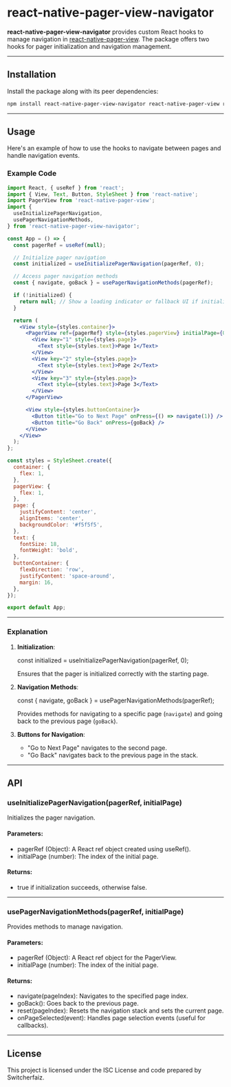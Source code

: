 # react-native-pager-view-navigator

**react-native-pager-view-navigator** provides custom React hooks to manage navigation in [react-native-pager-view](https://github.com/callstack/react-native-pager-view). The package offers two hooks for pager initialization and navigation management.

---

## Installation

Install the package along with its peer dependencies:
```bash
npm install react-native-pager-view-navigator react-native-pager-view react-navigation-backhandler
```
---

## Usage

Here's an example of how to use the hooks to navigate between pages and handle navigation events.

### Example Code

```jsx
import React, { useRef } from 'react';
import { View, Text, Button, StyleSheet } from 'react-native';
import PagerView from 'react-native-pager-view';
import {
  useInitializePagerNavigation,
  usePagerNavigationMethods,
} from 'react-native-pager-view-navigator';

const App = () => {
  const pagerRef = useRef(null);

  // Initialize pager navigation
  const initialized = useInitializePagerNavigation(pagerRef, 0);

  // Access pager navigation methods
  const { navigate, goBack } = usePagerNavigationMethods(pagerRef);

  if (!initialized) {
    return null; // Show a loading indicator or fallback UI if initialization fails
  }

  return (
    <View style={styles.container}>
      <PagerView ref={pagerRef} style={styles.pagerView} initialPage={0}>
        <View key="1" style={styles.page}>
          <Text style={styles.text}>Page 1</Text>
        </View>
        <View key="2" style={styles.page}>
          <Text style={styles.text}>Page 2</Text>
        </View>
        <View key="3" style={styles.page}>
          <Text style={styles.text}>Page 3</Text>
        </View>
      </PagerView>

      <View style={styles.buttonContainer}>
        <Button title="Go to Next Page" onPress={() => navigate(1)} />
        <Button title="Go Back" onPress={goBack} />
      </View>
    </View>
  );
};

const styles = StyleSheet.create({
  container: {
    flex: 1,
  },
  pagerView: {
    flex: 1,
  },
  page: {
    justifyContent: 'center',
    alignItems: 'center',
    backgroundColor: '#f5f5f5',
  },
  text: {
    fontSize: 18,
    fontWeight: 'bold',
  },
  buttonContainer: {
    flexDirection: 'row',
    justifyContent: 'space-around',
    margin: 16,
  },
});

export default App;
```
---

### Explanation

1. **Initialization**:

   const initialized = useInitializePagerNavigation(pagerRef, 0);

   Ensures that the pager is initialized correctly with the starting page.

2. **Navigation Methods**:

   const { navigate, goBack } = usePagerNavigationMethods(pagerRef);

   Provides methods for navigating to a specific page (`navigate`) and going back to the previous page (`goBack`).

3. **Buttons for Navigation**:
   - "Go to Next Page" navigates to the second page.
   - "Go Back" navigates back to the previous page in the stack.

---

## API

### useInitializePagerNavigation(pagerRef, initialPage)

Initializes the pager navigation.

#### Parameters:
- pagerRef (Object): A React ref object created using useRef().
- initialPage (number): The index of the initial page.

#### Returns:
- true if initialization succeeds, otherwise false.

---

### usePagerNavigationMethods(pagerRef, initialPage)

Provides methods to manage navigation.

#### Parameters:
- pagerRef (Object): A React ref object for the PagerView.
- initialPage (number): The index of the initial page.

#### Returns:
- navigate(pageIndex): Navigates to the specified page index.
- goBack(): Goes back to the previous page.
- reset(pageIndex): Resets the navigation stack and sets the current page.
- onPageSelected(event): Handles page selection events (useful for callbacks).

---

## License

This project is licensed under the ISC License and code prepared by Switcherfaiz.
